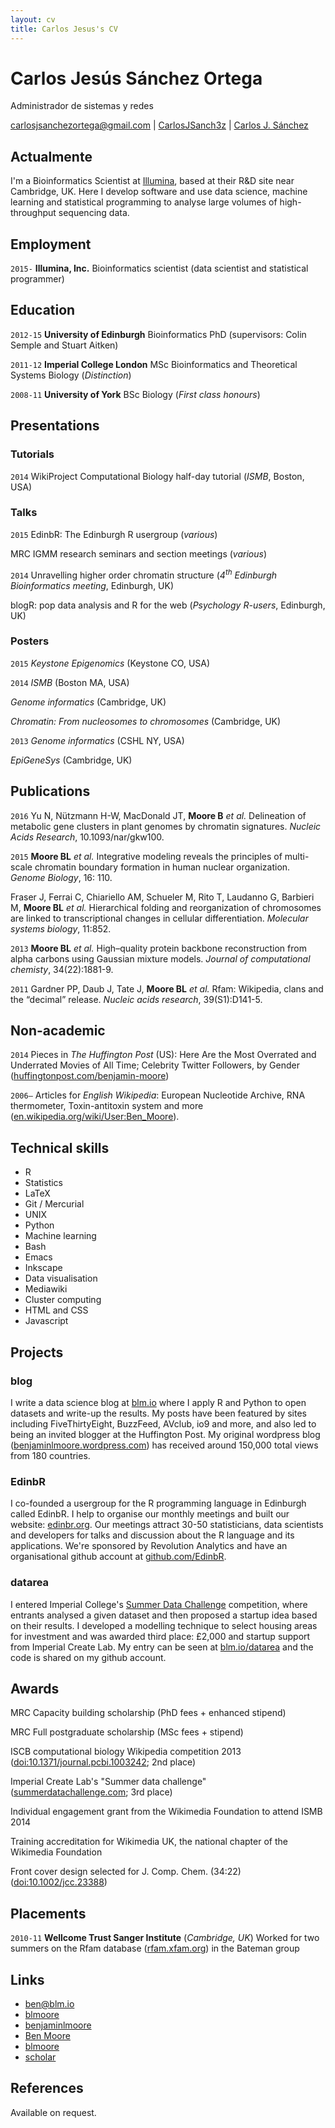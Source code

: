 ```yaml
---
layout: cv
title: Carlos Jesus's CV
---
```


# Carlos Jesús Sánchez Ortega
Administrador de sistemas y redes

<div id="webaddress">
<a href="mailto:carlosjsanchezortega@gmail.com">carlosjsanchezortega@gmail.com</a>
|
<i class="fa fa-github"></i> <a href="http://github.com/carlosjsanch3z">CarlosJSanch3z</a>
|
<i class="fa fa-twitter"></i> <a href="#">Carlos J. Sánchez</a>
</div>


## Actualmente

I'm a Bioinformatics Scientist at [Illumina](http://www.illumina.com/), based at their R&D site near Cambridge, UK. Here I develop software and use data science, machine learning and statistical programming to analyse large volumes of high-throughput sequencing data.

## Employment

`2015-` 
__Illumina, Inc.__ Bioinformatics scientist (data scientist and statistical programmer)

## Education

`2012-15`
__University of Edinburgh__ Bioinformatics PhD (supervisors: Colin Semple and Stuart Aitken)

`2011-12`
__Imperial College London__ MSc Bioinformatics and Theoretical Systems Biology (_Distinction_)

`2008-11`
__University of York__ BSc Biology (_First class honours_)

## Presentations

### Tutorials

`2014`
WikiProject Computational Biology half-day tutorial (_ISMB_, Boston, USA)

### Talks

`2015`
EdinbR: The Edinburgh R usergroup (_various_)

MRC IGMM research seminars and section meetings (_various_)

`2014`
Unravelling higher order chromatin structure (_4<sup>th</sup> Edinburgh Bioinformatics meeting_, Edinburgh, UK)

blogR: pop data analysis and R for the web (_Psychology R-users_, Edinburgh, UK)

<!-- Digital Economies 2014 conference (London, UK; declined) -->

### Posters

`2015`
_Keystone Epigenomics_ (Keystone CO, USA)

`2014`
_ISMB_ (Boston MA, USA)

_Genome informatics_ (Cambridge, UK)

_Chromatin: From nucleosomes to chromosomes_ (Cambridge, UK)

`2013`
_Genome informatics_ (CSHL NY, USA)

_EpiGeneSys_ (Cambridge, UK)


## Publications

<!-- ### Journals -->

`2016`
Yu N, Nützmann H-W, MacDonald JT, __Moore B__ _et al._ Delineation of metabolic gene clusters in plant genomes by chromatin signatures. _Nucleic Acids Research_, 10.1093/nar/gkw100.

`2015`
__Moore BL__ _et al._ Integrative modeling reveals the principles of multi-scale chromatin boundary formation in human nuclear organization. _Genome Biology_, 16: 110.

Fraser J, Ferrai C, Chiariello AM, Schueler M, Rito T, Laudanno G, Barbieri M, __Moore BL__ _et al._ Hierarchical folding and reorganization of chromosomes are linked to transcriptional changes in cellular differentiation. _Molecular systems biology_, 11:852.

`2013`
__Moore BL__ _et al._ High–quality protein backbone reconstruction from alpha carbons using Gaussian mixture models. _Journal of computational chemisty_, 34(22):1881-9.

`2011`
Gardner PP, Daub J, Tate J, __Moore BL__ _et al._ Rfam: Wikipedia, clans and the “decimal” release. _Nucleic acids research_, 39(S1):D141-5.

## Non-academic

`2014` Pieces in _The Huffington Post_ (US): Here Are the Most Overrated and Underrated Movies of All Time; Celebrity Twitter Followers, by Gender ([huffingtonpost.com/benjamin-moore](http://www.huffingtonpost.com/benjamin-moore/))

`2006–` Articles for _English Wikipedia_: European Nucleotide Archive, RNA thermometer, Toxin-antitoxin system and more ([en.wikipedia.org/wiki/User:Ben_Moore](https://en.wikipedia.org/wiki/User:Ben_Moore)).

## Technical skills

* R
* Statistics
* LaTeX
* Git / Mercurial
* UNIX
* Python
* Machine learning
* Bash
* Emacs
* Inkscape
* Data visualisation
* Mediawiki
* Cluster computing
* HTML and CSS
* Javascript

## Projects

### blog

I write a data science blog at [blm.io](http://blm.io) where I apply R and Python to open datasets and write-up the results. My posts have been featured by sites including FiveThirtyEight, BuzzFeed, AVclub, io9 and more, and also led to being an invited blogger at the Huffington Post. My original wordpress blog ([benjaminlmoore.wordpress.com](http://benjaminlmoore.wordpress.com)) has received around 150,000 total views from 180 countries.

### EdinbR
I co-founded a usergroup for the R programming language in Edinburgh called EdinbR. I help to organise our monthly meetings and built our website: [edinbr.org](http://edinbr.org). Our meetings attract 30-50 statisticians, data scientists and developers for talks and discussion about the R language and its applications. We're sponsored by Revolution Analytics and have an organisational github account at [github.com/EdinbR](https://github.com/EdinbR).

### datarea

I entered Imperial College's [Summer Data Challenge](https://www.imperial.ac.uk/data-science/education/summer-data-challenge/) competition, where entrants analysed a given dataset and then proposed a startup idea based on their results. I developed a modelling technique to select housing areas for investment and was awarded third place: £2,000 and startup support from Imperial Create Lab. My entry can be seen at [blm.io/datarea](http://blm.io/datarea) and the code is shared on my github account.

## Awards

MRC Capacity building scholarship (PhD fees + enhanced stipend)

MRC Full postgraduate scholarship (MSc fees + stipend)

ISCB computational biology Wikipedia competition 2013 ([doi:10.1371/journal.pcbi.1003242](http://dx.doi.org/10.1371/journal.pcbi.1003242); 2nd place)

Imperial Create Lab's "Summer data challenge" ([summerdatachallenge.com](http://summerdatachallenge.com); 3rd place)

Individual engagement grant from the Wikimedia Foundation to attend ISMB 2014

Training accreditation for Wikimedia UK, the national chapter of the Wikimedia Foundation

Front cover design selected for J. Comp. Chem. (34:22) ([doi:10.1002/jcc.23388](http://dx.doi.org/10.1002/jcc.23388))

## Placements

`2010-11`
__Wellcome Trust Sanger Institute__ (_Cambridge, UK_)
Worked for two summers on the Rfam database ([rfam.xfam.org](http://rfam.xfam.org)) in the Bateman group


## Links

* <i class="fa fa-envelope"></i> <a href="mailto:ben@blm.io">ben@blm.io</a><br />
* <i class="fa fa-github"></i> <a href="http://github.com/blmoore">blmoore</a><br />
*  <i class="fa fa-twitter"></i> <a href="http://twitter.com/benjaminlmoore">benjaminlmoore</a><br />
*  <i class="fa fa-wikipedia"></i> <a href="https://en.wikipedia.org/wiki/User:Ben_Moore">Ben Moore</a><br />
*  <i class="fa fa-stack-overflow"></i> <a href="http://stackoverflow.com/users/1274516/blmoore">blmoore</a>
* <i class="fa fa-google"></i> <a href="http://scholar.google.com/citations?user=YMxsGpsAAAAJ">scholar</a>

## References

Available on request.

<!-- ### Footer

Last updated: May 2013 -->
